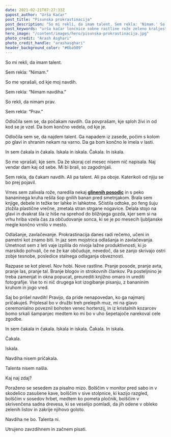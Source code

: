 ```yaml
---
date: 2021-02-21T07:27:33Z
gapost_author: "Urša Kačar"
post_title: "Pisunska prokrastinacija"
post_description: "So mi rekli, da imam talent. Sem rekla: 'Nimam.' So me vprašali, od kje moj navdih. Sem rekla: 'Nimam navdiha.' So rekli, da nimam prav. Sem rekla: 'Prav.'"
post_keywords: "urša kačar lonćnice sobne rastline rože zeleno kraljestvo blog aloe vera slonova noga vodna pahira"
hero_image: "/content/images/hero/pisunska-prokrastinacija.jpg"
photo_credit: "Arash Asghari"
photo_credit_handle: "arashasghari"
header_background_color: "#6ba989"
---
```


So mi rekli, da imam talent.

Sem rekla: ”Nimam.”

So me vprašali, od kje moj navdih.

Sem rekla: “Nimam navdiha.”

So rekli, da nimam prav.

Sem rekla: “Prav.”

Odločila sem se, da počakam navdih. Ga povprašam, kje sploh živi in od kod se je vzel. Da bom končno vedela, od kje je.

Odločila sem se, da najdem talent. Ga napadem iz zasede, počim s kolom po glavi in shranim nekam na varno. Da ga bom končno le imela v lasti.

In sem čakala in čakala. Iskala in iskala. Čakala. In iskala.

So me vprašali, kje sem. Da že skoraj cel mesec nisem nič napisala. Naj vendar dam kaj od sebe. Mi bi brali, so zagodrnjali.

Sem rekla, da čakam navdih. Ali pa talent. Ali pa oboje. Katerikoli od njiju se bo prej pojavil.

Vmes sem zalivala rože, naredila nekaj **<span style="color:#289a5f">[glinenih posodic](1120-racunalniske-storitve-in-loncarstvo)</span>** in s peko bananinega kruha rešila šop gnilih banan pred smetnjakom. Brala sem knjige, debele in težke ter lahke in lahkotne. Sčistila odtoke, po feng šuju zložila plastične vrečne, zmetala stran strgane nogavice. Delala stojo na glavi in dvakrat šla iz hiše na sprehod do bližnjega gozda, kjer sem si na vrhu hriba vzela čas za občudovanje sonca, ki se je po mesecih ljubljanske megle končno vrnilo v mesto.

Odlašanje, zavlačevanje. Prokrastinacija danes radi rečemo, učeni in pametni kot znamo biti. In jaz sem mojstrica odlašanja in zavlačevanja. Umetnost sem z leti vaje izpilila do nivoja lažne produktivnosti, ki jo marsikdo pohvali, če ne že kar občuduje, nevedoč, da se zanjo skrivajo ostri zobje tesnobe, posledice stalnega odlaganja obveznosti.

Razpase se kot plevel. Nov hobi. Nove rastline. Pranje posode, pranje avta, pranje las, pranje tal. Branje blogov in strokovnih člankov. Pa posteljnino je treba zamenjat in okna popucat, preurediti knjižno omaro in urediti fotografije. Vse to ni nič drugega kot izogibanje pisanju, z bananinim kruhom in jogo vred.

Saj bo prišel navdih! Pravijo, da pride nenapovedan, ko ga najmanj pričakuješ. Priplesal bo v družbi treh prelepih muz, mi na glavo ceremonialno poveznil bohoten venec hortenzij, in iz kristalnih kozarcev bomo srkali šampanjec medtem ko mi bo v uho šepetajoče narekoval cele zgodbe.

In sem čakala in čakala. Iskala in iskala. Čakala. In iskala.

Čakala.

Iskala.

Navdiha nisem pričakala.

Talenta nisem našla.

Kaj naj zdaj?

Poraženo se sesedem za pisalno mizo. Bolščim v monitor pred sabo in v skodelico zasušene kave, bolščim v sive stolpnice, ki kazijo razgled, bolščim v sosedov hrbet, medtem ko pometa pločnik, bolščim v skrivenčena sadna drevesa, ki se veselijo pomladi, da jih odene v obleko zelenih listov in zakrije njihovo goloto.

Navdiha ne bo. Talenta ni.

Utrujeno zavzdihnem in začnem pisati.
